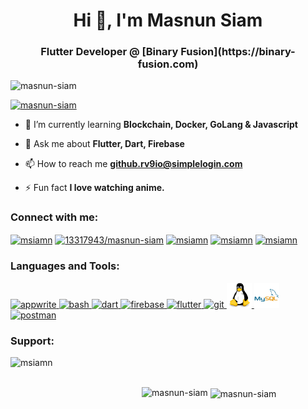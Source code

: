 <h1 align="center">Hi 👋, I'm Masnun Siam</h1>
<h3 align="center">Flutter Developer @ [Binary Fusion](https://binary-fusion.com)</h3>

<p align="left"> <img src="https://komarev.com/ghpvc/?username=masnun-siam&label=Profile%20views&color=0e75b6&style=flat" alt="masnun-siam" /> </p>

<p align="left"> <a href="https://github.com/ryo-ma/github-profile-trophy"><img src="https://github-profile-trophy.vercel.app/?username=masnun-siam" alt="masnun-siam" /></a> </p>

- 🌱 I’m currently learning **Blockchain, Docker, GoLang & Javascript**

- 💬 Ask me about **Flutter, Dart, Firebase**

- 📫 How to reach me **github.rv9io@simplelogin.com**

- ⚡ Fun fact **I love watching anime.**

<h3 align="left">Connect with me:</h3>
<p align="left">
<a href="https://linkedin.com/in/msiamn" target="blank"><img align="center" src="https://raw.githubusercontent.com/rahuldkjain/github-profile-readme-generator/master/src/images/icons/Social/linked-in-alt.svg" alt="msiamn" height="30" width="40" /></a>
<a href="https://stackoverflow.com/users/13317943/masnun-siam" target="blank"><img align="center" src="https://raw.githubusercontent.com/rahuldkjain/github-profile-readme-generator/master/src/images/icons/Social/stack-overflow.svg" alt="13317943/masnun-siam" height="30" width="40" /></a>
<a href="https://fb.com/msiamn" target="blank"><img align="center" src="https://raw.githubusercontent.com/rahuldkjain/github-profile-readme-generator/master/src/images/icons/Social/facebook.svg" alt="msiamn" height="30" width="40" /></a>
<a href="https://instagram.com/msiamn" target="blank"><img align="center" src="https://raw.githubusercontent.com/rahuldkjain/github-profile-readme-generator/master/src/images/icons/Social/instagram.svg" alt="msiamn" height="30" width="40" /></a>
<a href="https://codeforces.com/profile/msiamn" target="blank"><img align="center" src="https://raw.githubusercontent.com/rahuldkjain/github-profile-readme-generator/master/src/images/icons/Social/codeforces.svg" alt="msiamn" height="30" width="40" /></a>
</p>

<h3 align="left">Languages and Tools:</h3>
<p align="left"> <a href="https://appwrite.io" target="_blank" rel="noreferrer"> <img src="https://www.vectorlogo.zone/logos/appwriteio/appwriteio-icon.svg" alt="appwrite" width="40" height="40"/> </a> <a href="https://www.gnu.org/software/bash/" target="_blank" rel="noreferrer"> <img src="https://www.vectorlogo.zone/logos/gnu_bash/gnu_bash-icon.svg" alt="bash" width="40" height="40"/> </a> <a href="https://dart.dev" target="_blank" rel="noreferrer"> <img src="https://www.vectorlogo.zone/logos/dartlang/dartlang-icon.svg" alt="dart" width="40" height="40"/> </a> <a href="https://firebase.google.com/" target="_blank" rel="noreferrer"> <img src="https://www.vectorlogo.zone/logos/firebase/firebase-icon.svg" alt="firebase" width="40" height="40"/> </a> <a href="https://flutter.dev" target="_blank" rel="noreferrer"> <img src="https://www.vectorlogo.zone/logos/flutterio/flutterio-icon.svg" alt="flutter" width="40" height="40"/> </a> <a href="https://git-scm.com/" target="_blank" rel="noreferrer"> <img src="https://www.vectorlogo.zone/logos/git-scm/git-scm-icon.svg" alt="git" width="40" height="40"/> </a> <a href="https://www.linux.org/" target="_blank" rel="noreferrer"> <img src="https://raw.githubusercontent.com/devicons/devicon/master/icons/linux/linux-original.svg" alt="linux" width="40" height="40"/> </a> <a href="https://www.mysql.com/" target="_blank" rel="noreferrer"> <img src="https://raw.githubusercontent.com/devicons/devicon/master/icons/mysql/mysql-original-wordmark.svg" alt="mysql" width="40" height="40"/> </a> <a href="https://postman.com" target="_blank" rel="noreferrer"> <img src="https://www.vectorlogo.zone/logos/getpostman/getpostman-icon.svg" alt="postman" width="40" height="40"/> </a> </p>

<h3 align="left">Support:</h3>
<p><a href="https://www.buymeacoffee.com/msiamn"> <img align="left" src="https://cdn.buymeacoffee.com/buttons/v2/default-yellow.png" height="50" width="210" alt="msiamn" /></a></p><br><br>

<p><img align="left" src="https://github-readme-stats.vercel.app/api/top-langs?username=masnun-siam&show_icons=true&locale=en&layout=compact" alt="masnun-siam" /></p>

<p>&nbsp;<img align="center" src="https://github-readme-stats.vercel.app/api?username=masnun-siam&show_icons=true&locale=en" alt="masnun-siam" /></p>
